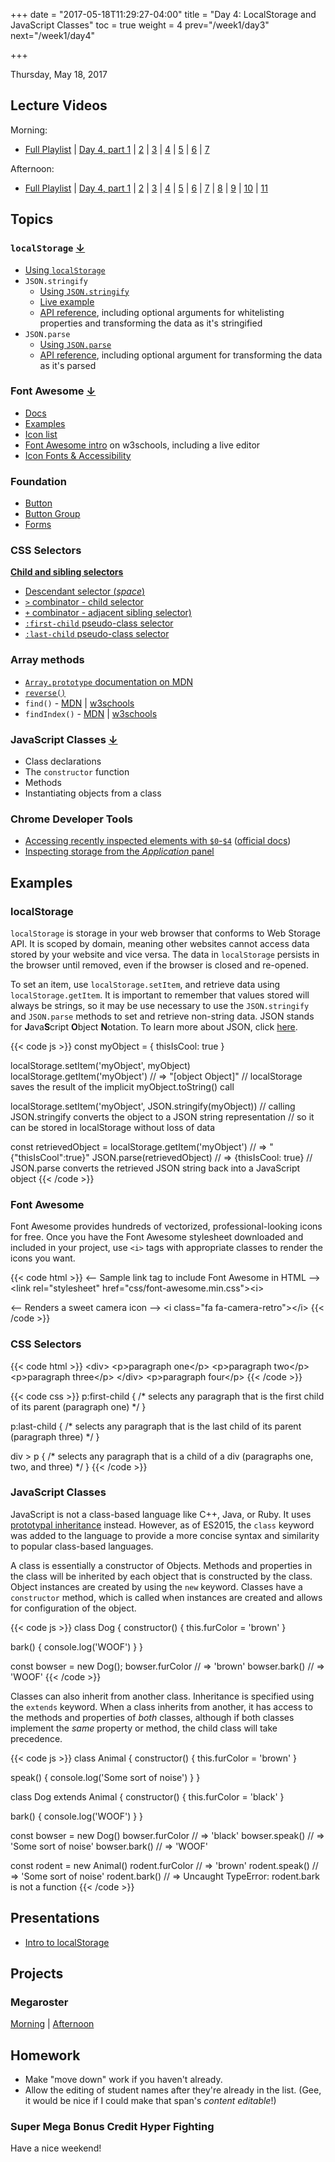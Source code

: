 +++
date = "2017-05-18T11:29:27-04:00"
title = "Day 4: LocalStorage and JavaScript Classes"
toc = true
weight = 4
prev="/week1/day3"
next="/week1/day4"

+++

<date>Thursday, May 18, 2017</date>

## Lecture Videos

Morning:

* [Full Playlist](https://www.youtube.com/playlist?list=PLuT2TqJuwaY_bcdBTgaK3S8VrN_6POv5F) | [Day 4, part 1](https://www.youtube.com/watch?v=YGj8J6MceYg&list=PLuT2TqJuwaY_bcdBTgaK3S8VrN_6POv5F&index=11) | [2](https://www.youtube.com/watch?v=zvYmxL1ojaI&list=PLuT2TqJuwaY_bcdBTgaK3S8VrN_6POv5F&index=12) | [3](https://www.youtube.com/watch?v=MALqYKxz9-Y&list=PLuT2TqJuwaY_bcdBTgaK3S8VrN_6POv5F&index=13) | [4](https://www.youtube.com/watch?v=8wfKQnitrmY&list=PLuT2TqJuwaY_bcdBTgaK3S8VrN_6POv5F&index=14) | [5](https://www.youtube.com/watch?v=2l7bv4a3S-s&list=PLuT2TqJuwaY_bcdBTgaK3S8VrN_6POv5F&index=15) | [6](https://www.youtube.com/watch?v=59thZz_yFgE&list=PLuT2TqJuwaY_bcdBTgaK3S8VrN_6POv5F&index=16) | [7](https://www.youtube.com/watch?v=w-bqy6n8Gco&list=PLuT2TqJuwaY_bcdBTgaK3S8VrN_6POv5F&index=17)

Afternoon:

* [Full Playlist](https://www.youtube.com/playlist?list=PLuT2TqJuwaY8syQZ9ERbc2gtX_v1m2xqG) | [Day 4, part 1](https://www.youtube.com/watch?v=mpEFSr8eXEY&index=16&list=PLuT2TqJuwaY8syQZ9ERbc2gtX_v1m2xqG) | [2](https://www.youtube.com/watch?v=IkNAVmWuPDU&index=17&list=PLuT2TqJuwaY8syQZ9ERbc2gtX_v1m2xqG) | [3](https://www.youtube.com/watch?v=i2XL0mV1qmU&index=18&list=PLuT2TqJuwaY8syQZ9ERbc2gtX_v1m2xqG) | [4](https://www.youtube.com/watch?v=3KIvEuhPJag&index=19&list=PLuT2TqJuwaY8syQZ9ERbc2gtX_v1m2xqG) | [5](https://www.youtube.com/watch?v=gTiMSnn-4nU&index=20&list=PLuT2TqJuwaY8syQZ9ERbc2gtX_v1m2xqG) | [6](https://www.youtube.com/watch?v=xd2ewpDX_yE&index=21&list=PLuT2TqJuwaY8syQZ9ERbc2gtX_v1m2xqG) | [7](https://www.youtube.com/watch?v=NixaLyI35HU&index=22&list=PLuT2TqJuwaY8syQZ9ERbc2gtX_v1m2xqG) | [8](https://www.youtube.com/watch?v=0U5F5qO9cv4&index=23&list=PLuT2TqJuwaY8syQZ9ERbc2gtX_v1m2xqG) | [9](https://www.youtube.com/watch?v=YrEgnscYuO4&list=PLuT2TqJuwaY8syQZ9ERbc2gtX_v1m2xqG&index=24) | [10](https://www.youtube.com/watch?v=KS47lxLSYvc&list=PLuT2TqJuwaY8syQZ9ERbc2gtX_v1m2xqG&index=25) | [11](https://www.youtube.com/watch?v=VSDpPnlZ3ig&list=PLuT2TqJuwaY8syQZ9ERbc2gtX_v1m2xqG&index=26)

## Topics

### `localStorage` [↓](#localstorage)
* [Using `localStorage`]((https://www.smashingmagazine.com/2010/10/local-storage-and-how-to-use-it/))
* `JSON.stringify`
  * [Using `JSON.stringify`](http://www.dyn-web.com/tutorials/php-js/json/stringify.php)
  * [Live example](http://jsfiddle.net/queryj/hLkUz/)
  * [API reference](https://developer.mozilla.org/en-US/docs/Web/JavaScript/Reference/Global_Objects/JSON/stringify), including optional arguments for whitelisting properties and transforming the data as it's stringified
* `JSON.parse`
  * [Using `JSON.parse`](http://www.dyn-web.com/tutorials/php-js/json/parse.php)
  * [API reference](https://developer.mozilla.org/en-US/docs/Web/JavaScript/Reference/Global_Objects/JSON/parse), including optional argument for transforming the data as it's parsed

### Font Awesome [↓](#font-awesome)
* [Docs](http://fontawesome.io/)
* [Examples](http://fontawesome.io/examples/)
* [Icon list](http://fontawesome.io/icons/)
* [Font Awesome intro](http://www.w3schools.com/icons/fontawesome_icons_intro.asp) on w3schools, including a live editor
* [Icon Fonts &amp; Accessibility](http://fontawesome.io/accessibility/)

### Foundation
* [Button](http://foundation.zurb.com/sites/docs/button.html)
* [Button Group](http://foundation.zurb.com/sites/docs/button-group.html)
* [Forms](http://foundation.zurb.com/sites/docs/forms.html)

### CSS Selectors
**[Child and sibling selectors](https://css-tricks.com/child-and-sibling-selectors/)**

* [Descendant selector (_space_)](https://css-tricks.com/almanac/selectors/d/descendant/)
* [`>` combinator - child selector](https://css-tricks.com/almanac/selectors/c/child/)
* [`+` combinator - adjacent sibling selector)](https://css-tricks.com/almanac/selectors/a/adjacent-sibling/)
* [`:first-child` pseudo-class selector](https://css-tricks.com/almanac/selectors/f/first-child/)
* [`:last-child` pseudo-class selector](https://css-tricks.com/almanac/selectors/l/last-child/)

### Array methods
* [`Array.prototype` documentation on MDN](https://developer.mozilla.org/en-US/docs/Web/JavaScript/Reference/Global_Objects/Array/prototype?v=control)
* [`reverse()`](https://developer.mozilla.org/en-US/docs/Web/JavaScript/Reference/Global_Objects/Array/reverse?v=control)
* `find()` - [MDN](https://developer.mozilla.org/en-US/docs/Web/JavaScript/Reference/Global_Objects/Array/find?v=control) | [w3schools](https://www.w3schools.com/jsref/jsref_find.asp)
* `findIndex()` - [MDN](https://developer.mozilla.org/en-US/docs/Web/JavaScript/Reference/Global_Objects/Array/findIndex?v=control) | [w3schools](https://www.w3schools.com/jsref/jsref_findindex.asp)

### JavaScript Classes [↓](#javascript-classes)
* Class declarations
* The `constructor` function
* Methods
* Instantiating objects from a class

### Chrome Developer Tools
* [Accessing recently inspected elements with `$0`-`$4`](https://willd.me/posts/0-in-chrome-dev-tools) ([official docs](https://developers.google.com/web/tools/chrome-devtools/console/command-line-reference#0_-_4))
* [Inspecting storage from the _Application_ panel](https://developers.google.com/web/tools/chrome-devtools/manage-data/local-storage)

## Examples
### localStorage

`localStorage` is storage in your web browser that conforms to Web Storage API.  It is scoped by domain, meaning other websites cannot access data stored by your website and vice versa.  The data in `localStorage` persists in the browser until removed, even if the browser is closed and re-opened.

To set an item, use `localStorage.setItem`, and retrieve data using `localStorage.getItem`.  It is important to remember that values stored will always be strings, so it may be use necessary to use the `JSON.stringify` and `JSON.parse` methods to set and retrieve non-string data.  JSON stands for **J**ava**S**cript **O**bject **N**otation.  To learn more about JSON, click [here](https://www.w3schools.com/js/js_json_intro.asp).

{{< code js >}}
const myObject = {
  thisIsCool: true
}

localStorage.setItem('myObject', myObject)
localStorage.getItem('myObject') // => "[object Object]"
// localStorage saves the result of the implicit myObject.toString() call

localStorage.setItem('myObject', JSON.stringify(myObject))
// calling JSON.stringify converts the object to a JSON string representation
// so it can be stored in localStorage without loss of data

const retrievedObject = localStorage.getItem('myObject') // => "{"thisIsCool":true}"
JSON.parse(retrievedObject) // => {thisIsCool: true}
// JSON.parse converts the retrieved JSON string back into a JavaScript object
{{< /code >}}

### Font Awesome

Font Awesome provides hundreds of vectorized, professional-looking icons for free.  Once you have the Font Awesome stylesheet downloaded and included in your project, use `<i>` tags with appropriate classes to render the icons you want.

{{< code html >}}
&lt;-- Sample link tag to include Font Awesome in HTML --&gt;
&lt;link rel=&quot;stylesheet&quot; href=&quot;css/font-awesome.min.css&quot;&gt;&lt;i&gt;

&lt;-- Renders a sweet camera icon --&gt;
&lt;i class=&quot;fa fa-camera-retro&quot;&gt;&lt;/i&gt;
{{< /code >}}

### CSS Selectors

{{< code html >}}
&lt;div&gt;
  &lt;p&gt;paragraph one&lt;/p&gt;
  &lt;p&gt;paragraph two&lt;/p&gt;
  &lt;p&gt;paragraph three&lt;/p&gt;
&lt;/div&gt;
&lt;p&gt;paragraph four&lt;/p&gt;
{{< /code >}}

{{< code css >}}
p:first-child {
  /* selects any paragraph that is the first child of its parent (paragraph one) */
}

p:last-child {
  /* selects any paragraph that is the last child of its parent (paragraph three) */
}

div > p {
  /* selects any paragraph that is a child of a div (paragraphs one, two, and three) */
}
{{< /code >}}

### JavaScript Classes

JavaScript is not a class-based language like C++, Java, or Ruby.  It uses [prototypal inheritance](https://developer.mozilla.org/en-US/docs/Web/JavaScript/Inheritance_and_the_prototype_chain) instead.  However, as of ES2015, the `class` keyword was added to the language to provide a more concise syntax and similarity to popular class-based languages.

A class is essentially a constructor of Objects.  Methods and properties in the class will be inherited by each object that is constructed by the class.  Object instances are created by using the `new` keyword.  Classes have a `constructor` method, which is called when instances are created and allows for configuration of the object.

{{< code js >}}
class Dog {
  constructor() {
    this.furColor = 'brown'
  }

  bark() {
    console.log('WOOF')
  }
}

const bowser = new Dog();
bowser.furColor // => 'brown'
bowser.bark()   // => 'WOOF'
{{< /code >}}

Classes can also inherit from another class.  Inheritance is specified using the `extends` keyword.  When a class inherits from another, it has access to the methods and properties of *both* classes, although if both classes implement the *same* property or method, the child class will take precedence.

{{< code js >}}
class Animal {
  constructor() {
    this.furColor = 'brown'
  }

  speak() {
    console.log('Some sort of noise')
  }
}

class Dog extends Animal {
  constructor() {
    this.furColor = 'black'
  }

  bark() {
    console.log('WOOF')
  }
}

const bowser = new Dog()
bowser.furColor // => 'black'
bowser.speak()  // => 'Some sort of noise'
bowser.bark()   // => 'WOOF'

const rodent = new Animal()
rodent.furColor // => 'brown'
rodent.speak()  // => 'Some sort of noise'
rodent.bark()   // => Uncaught TypeError: rodent.bark is not a function
{{< /code >}}


## Presentations

* [Intro to localStorage](/04-local-storage.pdf)

## Projects

### Megaroster

[Morning](https://github.com/xtbc17s1/megaroster/tree/b3f42521a8c764fc7c956cb8a01ee322dc2b9e2b) | [Afternoon](https://github.com/xtbc17s1/megaroster/tree/443b3c889e4b7592bc842570c3a6c681b2900977)

## Homework

* Make "move down" work if you haven't already.
* Allow the editing of student names after they're already in the list. (Gee, it would be nice if I could make that span's _content editable_!)

### Super Mega Bonus Credit Hyper Fighting

Have a nice weekend!